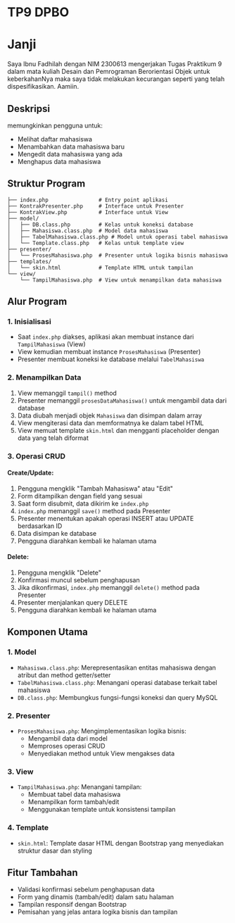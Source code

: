 # TP9 DPBO
# Janji
Saya Ibnu Fadhilah dengan NIM 2300613 mengerjakan Tugas Praktikum 9 dalam mata kuliah Desain dan Pemrograman Berorientasi Objek untuk keberkahanNya maka saya tidak melakukan kecurangan seperti yang telah dispesifikasikan. Aamiin.


## Deskripsi
memungkinkan pengguna untuk:
- Melihat daftar mahasiswa
- Menambahkan data mahasiswa baru
- Mengedit data mahasiswa yang ada
- Menghapus data mahasiswa

## Struktur Program
```
├── index.php                # Entry point aplikasi
├── KontrakPresenter.php     # Interface untuk Presenter
├── KontrakView.php          # Interface untuk View
├── model/
│   ├── DB.class.php         # Kelas untuk koneksi database
│   ├── Mahasiswa.class.php  # Model data mahasiswa
│   ├── TabelMahasiswa.class.php # Model untuk operasi tabel mahasiswa
│   └── Template.class.php   # Kelas untuk template view
├── presenter/
│   └── ProsesMahasiswa.php  # Presenter untuk logika bisnis mahasiswa
├── templates/
│   └── skin.html            # Template HTML untuk tampilan
└── view/
    └── TampilMahasiswa.php  # View untuk menampilkan data mahasiswa
```

## Alur Program

### 1. Inisialisasi
- Saat `index.php` diakses, aplikasi akan membuat instance dari `TampilMahasiswa` (View)
- View kemudian membuat instance `ProsesMahasiswa` (Presenter)
- Presenter membuat koneksi ke database melalui `TabelMahasiswa`

### 2. Menampilkan Data
1. View memanggil `tampil()` method
2. Presenter memanggil `prosesDataMahasiswa()` untuk mengambil data dari database
3. Data diubah menjadi objek `Mahasiswa` dan disimpan dalam array
4. View mengiterasi data dan memformatnya ke dalam tabel HTML
5. View memuat template `skin.html` dan mengganti placeholder dengan data yang telah diformat

### 3. Operasi CRUD
#### Create/Update:
1. Pengguna mengklik "Tambah Mahasiswa" atau "Edit"
2. Form ditampilkan dengan field yang sesuai
3. Saat form disubmit, data dikirim ke `index.php`
4. `index.php` memanggil `save()` method pada Presenter
5. Presenter menentukan apakah operasi INSERT atau UPDATE berdasarkan ID
6. Data disimpan ke database
7. Pengguna diarahkan kembali ke halaman utama

#### Delete:
1. Pengguna mengklik "Delete"
2. Konfirmasi muncul sebelum penghapusan
3. Jika dikonfirmasi, `index.php` memanggil `delete()` method pada Presenter
4. Presenter menjalankan query DELETE
5. Pengguna diarahkan kembali ke halaman utama

## Komponen Utama

### 1. Model
- `Mahasiswa.class.php`: Merepresentasikan entitas mahasiswa dengan atribut dan method getter/setter
- `TabelMahasiswa.class.php`: Menangani operasi database terkait tabel mahasiswa
- `DB.class.php`: Membungkus fungsi-fungsi koneksi dan query MySQL

### 2. Presenter
- `ProsesMahasiswa.php`: Mengimplementasikan logika bisnis:
  - Mengambil data dari model
  - Memproses operasi CRUD
  - Menyediakan method untuk View mengakses data

### 3. View
- `TampilMahasiswa.php`: Menangani tampilan:
  - Membuat tabel data mahasiswa
  - Menampilkan form tambah/edit
  - Menggunakan template untuk konsistensi tampilan

### 4. Template
- `skin.html`: Template dasar HTML dengan Bootstrap yang menyediakan struktur dasar dan styling

## Fitur Tambahan
- Validasi konfirmasi sebelum penghapusan data
- Form yang dinamis (tambah/edit) dalam satu halaman
- Tampilan responsif dengan Bootstrap
- Pemisahan yang jelas antara logika bisnis dan tampilan
